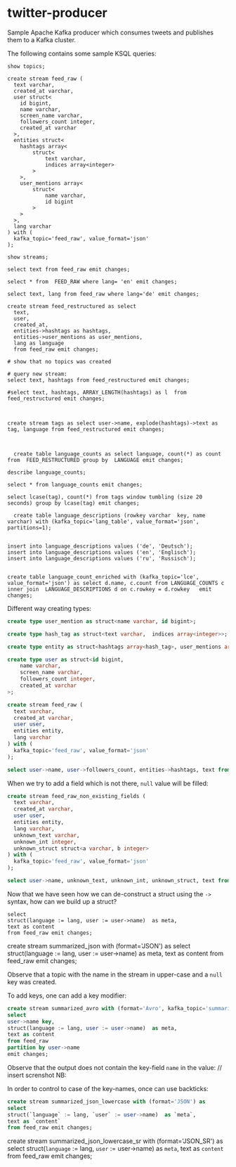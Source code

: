 # twitter-producer
Sample Apache Kafka producer which consumes tweets and publishes them to a Kafka cluster.


The following contains some sample KSQL queries:

```
show topics;

create stream feed_raw (
  text varchar,
  created_at varchar,
  user struct<
    id bigint, 
    name varchar, 
    screen_name varchar, 
    followers_count integer, 
    created_at varchar
  >,
  entities struct<
    hashtags array<
        struct<
            text varchar, 
            indices array<integer>
        >
    >, 
    user_mentions array<
        struct<
            name varchar, 
            id bigint
        >
    >
  >,
  lang varchar
) with (
  kafka_topic='feed_raw', value_format='json'
);

show streams;

select text from feed_raw emit changes;

select * from  FEED_RAW where lang= 'en' emit changes;

select text, lang from feed_raw where lang='de' emit changes;

create stream feed_restructured as select
  text,
  user,
  created_at,
  entities->hashtags as hashtags,
  entities->user_mentions as user_mentions,
  lang as language
  from feed_raw emit changes;

# show that no topics was created

# query new stream:
select text, hashtags from feed_restructured emit changes;

#select text, hashtags, ARRAY_LENGTH(hashtags) as l  from feed_restructured emit changes;



create stream tags as select user->name, explode(hashtags)->text as tag, language from feed_restructured emit changes;



  create table language_counts as select language, count(*) as count from  FEED_RESTRUCTURED group by  LANGUAGE emit changes;

describe language_counts;

select * from language_counts emit changes;

select lcase(tag), count(*) from tags window tumbling (size 20 seconds) group by lcase(tag) emit changes;

  create table language_descriptions (rowkey varchar  key, name varchar) with (kafka_topic='lang_table', value_format='json', partitions=1);


insert into language_descriptions values ('de', 'Deutsch');
insert into language_descriptions values ('en', 'Englisch');
insert into language_descriptions values ('ru', 'Russisch');


create table language_count_enriched with (kafka_topic='lce', value_format='json') as select d.name, c.count from LANGUAGE_COUNTS c inner join  LANGUAGE_DESCRIPTIONS d on c.rowkey = d.rowkey   emit changes;

```


Different way creating types:
```sql
create type user_mention as struct<name varchar, id bigint>;

create type hash_tag as struct<text varchar,  indices array<integer>>;

create type entity as struct<hashtags array<hash_tag>, user_mentions array<user_mention>>;

create type user as struct<id bigint, 
    name varchar, 
    screen_name varchar, 
    followers_count integer, 
    created_at varchar
>;

create stream feed_raw (
  text varchar,
  created_at varchar,
  user user,
  entities entity,
  lang varchar
) with (
  kafka_topic='feed_raw', value_format='json'
);

select user->name, user->followers_count, entities->hashtags, text from feed_raw emit changes;

```

When we try to add a field which is not there, `null` value will be filled:
```sql
create stream feed_raw_non_existing_fields (
  text varchar,
  created_at varchar,
  user user,
  entities entity,
  lang varchar,
  unknown_text varchar,
  unknown_int integer,
  unknown_struct struct<a varchar, b integer>
) with (
  kafka_topic='feed_raw', value_format='json'
);

select user->name, unknown_text, unknown_int, unknown_struct, text from feed_raw_non_existing_fields emit changes;
```

Now that we have seen how we can de-construct a struct using the `->` syntax, how can we build up a struct?

```
select 
struct(language := lang, user := user->name)  as meta,
text as content
from feed_raw emit changes;
```

create stream summarized_json with (format='JSON') as
select
struct(language := lang, user := user->name)  as meta,
text as content
from feed_raw emit changes;

Observe that a topic with the name in the stream in upper-case and a `null` key was created. 

To add keys, one can add a key modifier:
```sql
create stream summarized_avro with (format='Avro', kafka_topic='summarized', partitions=6) as
select
user->name key,
struct(language := lang, user := user->name)  as meta,
text as content
from feed_raw 
partition by user->name
emit changes;
```
Observe that the output does not contain the  key-field `name` in the value:
// insert screnshot
NB: 

In order to control to case of the key-names, once can use backticks:
```sql
create stream summarized_json_lowercase with (format='JSON') as
select
struct(`language` := lang, `user` := user->name)  as `meta`,
text as `content`
from feed_raw emit changes;
```

create stream summarized_json_lowercase_sr with (format='JSON_SR') as
select
struct(`language` := lang, `user` := user->name)  as `meta`,
text as `content`
from feed_raw emit changes;

